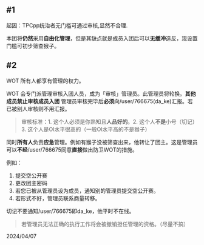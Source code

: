 ## #1

起因：TPCpp统治者无门槛可通过审核,显然不合理.

本团将**仍然**采用**自由化管理**，但是其缺点就是成员入团后可以**无缓冲**造反，现设置门槛可初步筛查猴子。

## #2

WOT 所有人都享有管理的权力。

WOT 会专门派管理审核入团人员，成为「审核」管理员。此管理员将轮换。**其他成员禁止审核成员入团** 管理员审核完毕后**必须**向/user/766675(da_ke)汇报。若已被别人审核则不用汇报。

> 审核标准：1. 这个人必须是你熟知且**人品好的**。2. 这个人**不是**小号（切记）3. 这个人是OI水平很高的（一般OI水平高的不是猴子）

同时**所有人**负责**应急**管理。例如有猴子没被筛查出来，他转让了团主。这是管理员可以**不经**/user/766675同意**直接**做出防卫WOT的措施。

例如：

1. 提交空公开赛
2. 更改团主密码
3. 若您已被从管理员设为成员，通知别的管理员提交空公开赛。
4. 若形式不好，管理员联系商量转移。

切记不要通知/user/766675即da_ke，他平时不在线。

> 若管理员无法正确的执行工作将会被撤销担任管理的资格。（尽量不搞）

2024/04/07